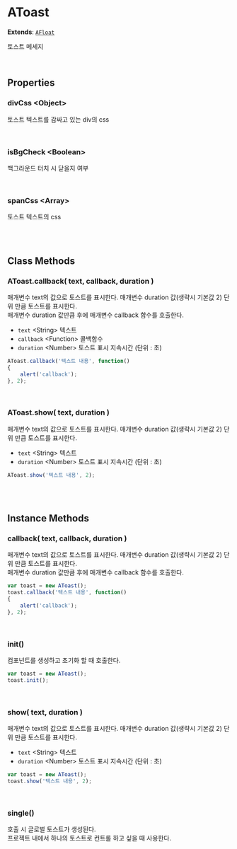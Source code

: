 # AToast
**Extends**: [`AFloat`](AFloat.html#AFloat)

토스트 메세지

<br/>

## Properties

### divCss \<Object>

토스트 텍스트를 감싸고 있는 div의 css

<br/>

### isBgCheck \<Boolean>

백그라운드 터치 시 닫을지 여부

<br/>

### spanCss \<Array>

토스트 텍스트의 css

<br/>
<br/>

## Class Methods

### AToast.callback( text, callback, duration )

매개변수 text의 값으로 토스트를 표시한다. 매개변수 duration 값(생략시 기본값 2) 단위 만큼 토스트를 표시한다.<br/>매개변수 duration 값만큼 후에 매개변수 callback 함수를 호출한다.

- `text` \<String> 텍스트
- `callback` \<Function> 콜백함수
- `duration` \<Number> 토스트 표시 지속시간 (단위 : 초)

```js
AToast.callback('텍스트 내용', function()
{
	alert('callback');
}, 2);
```

<br/>

### AToast.show( text, duration )

매개변수 text의 값으로 토스트를 표시한다. 매개변수 duration 값(생략시 기본값 2) 단위 만큼 토스트를 표시한다.

- `text` \<String> 텍스트
- `duration` \<Number> 토스트 표시 지속시간 (단위 : 초)

```js
AToast.show('텍스트 내용', 2);
```

<br/>
<br/>

## Instance Methods

### callback( text, callback, duration )

매개변수 text의 값으로 토스트를 표시한다. 매개변수 duration 값(생략시 기본값 2) 단위 만큼 토스트를 표시한다.<br/>매개변수 duration 값만큼 후에 매개변수 callback 함수를 호출한다.

```js
var toast = new AToast();
toast.callback('텍스트 내용', function()
{
	alert('callback');
}, 2);
```

<br/>

### init()

컴포넌트를 생성하고 초기화 할 때 호출한다.

```js
var toast = new AToast();
toast.init();
```

<br/>

### show( text, duration )

매개변수 text의 값으로 토스트를 표시한다. 매개변수 duration 값(생략시 기본값 2) 단위 만큼 토스트를 표시한다.

- `text` \<String> 텍스트
- `duration` \<Number> 토스트 표시 지속시간 (단위 : 초)

```js
var toast = new AToast();
toast.show('텍스트 내용', 2);
```

<br/>

### single()

호출 시 글로벌 토스트가 생성된다.<br/>프로젝트 내에서 하나의 토스트로 컨트롤 하고 싶을 때 사용한다.

<br/>
<br/>
